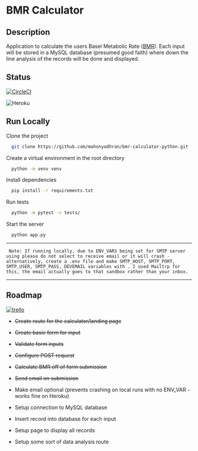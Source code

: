 # BMR Calculator

## Description
Application to calculate the users Basel Metabolic Rate ([BMR](https://en.wikipedia.org/wiki/Basal_metabolic_rate)).
Each input will be stored in a MySQL database (presumed good faith) where down the line analysis of the records will be done and displayed.


## Status

[![CircleCI](https://dl.circleci.com/status-badge/img/gh/mahonyodhran/bmr-calculator-python/tree/master.svg?style=svg)](https://dl.circleci.com/status-badge/redirect/gh/mahonyodhran/bmr-calculator-python/tree/master)

![Heroku](https://pyheroku-badge.herokuapp.com/?app=bmr-calculator-python&style=plastic)


## Run Locally

Clone the project

```bash
  git clone https://github.com/mahonyodhran/bmr-calculator-python.git
```

Create a virtual environment in the root directory

```bash
  python -m venv venv
```

Install dependencies

```bash
  pip install -r requirements.txt
```

Run tests

```bash
  python -m pytest -v tests/
```

Start the server

```bash
  python app.py
```


---

` Note: If running locally, due to ENV_VARS being set for SMTP server using please do not select to receive email or it will crash - alternatively, create a .env file and make SMTP_HOST, SMTP_PORT, SMTP_USER, SMTP_PASS, DEVEMAIL variables with . I used Mailtrp for this, the email actually goes to that sandbox rather than your inbox.`

---


## Roadmap

[![trello](https://img.shields.io/badge/Trello-Kanban-blue)](https://trello.com/b/sZhFXoDW/bmr-calculator)

- ~~Create route for the calculator/landing page~~

- ~~Create basic form for input~~ 

- ~~Validate form inputs~~

- ~~Configure POST request~~

- ~~Calculate BMR off of form submission~~

- ~~Send email on submission~~

- Make email optional (prevents crashing on local runs with no ENV_VAR - works fine on Heroku)

- Setup connection to MySQL database

- Insert record into database for each input

- Setup page to display all records

- Setup some sort of data analysis route

